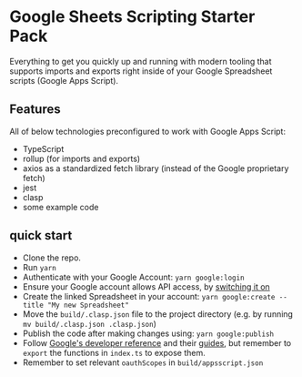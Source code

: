 # Google Sheets Scripting Starter Pack

Everything to get you quickly up and running with modern tooling that supports imports and
exports right inside of your Google Spreadsheet scripts (Google Apps Script).

## Features

All of below technologies preconfigured to work with Google Apps Script:

- TypeScript
- rollup (for imports and exports)
- axios as a standardized fetch library (instead of the Google proprietary fetch)
- jest
- clasp
- some example code

## quick start

- Clone the repo.
- Run `yarn`
- Authenticate with your Google Account: `yarn google:login`
- Ensure your Google account allows API access, by [switching it on](https://script.google.com/home/usersettings)
- Create the linked Spreadsheet in your account: `yarn google:create --title "My new Spreadsheet"`
- Move the `build/.clasp.json` file to the project directory (e.g. by running `mv build/.clasp.json .clasp.json`)
- Publish the code after making changes using: `yarn google:publish`
- Follow [Google's developer
  reference](https://developers.google.com/apps-script/reference/spreadsheet)
  and their [guides](https://developers.google.com/apps-script/overview),
  but remember to `export` the functions in `index.ts` to expose them.
- Remember to set relevant `oauthScopes` in `build/appsscript.json`
